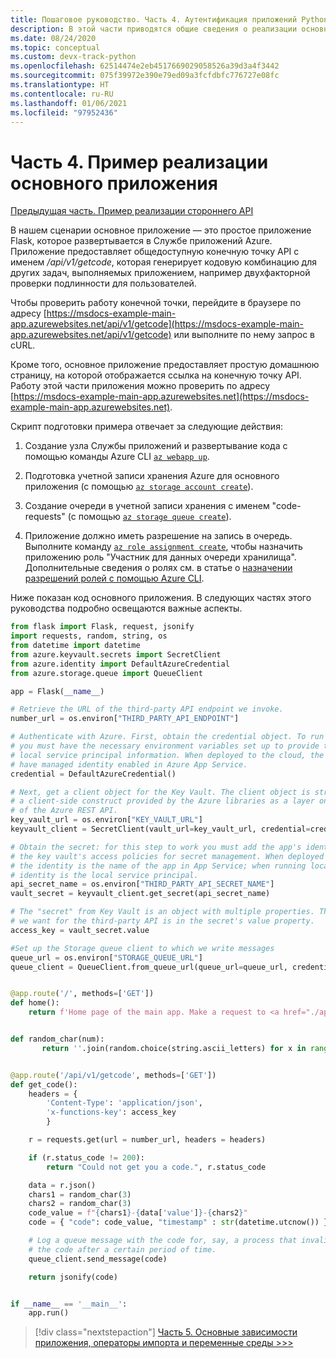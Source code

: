 ```yaml
---
title: Пошаговое руководство. Часть 4. Аутентификация приложений Python в службах Azure
description: В этой части приводятся общие сведения о реализации основного приложения и весь его код.
ms.date: 08/24/2020
ms.topic: conceptual
ms.custom: devx-track-python
ms.openlocfilehash: 62514474e2eb4517669029058526a39d3a4f3442
ms.sourcegitcommit: 075f39972e390e79ed09a3fcfdbfc776727e08fc
ms.translationtype: HT
ms.contentlocale: ru-RU
ms.lasthandoff: 01/06/2021
ms.locfileid: "97952436"
---
```

# <a name="part-4-example-main-application-implementation"></a>Часть 4. Пример реализации основного приложения

[Предыдущая часть. Пример реализации стороннего API](walkthrough-tutorial-authentication-03.md)

В нашем сценарии основное приложение — это простое приложение Flask, которое развертывается в Службе приложений Azure. Приложение предоставляет общедоступную конечную точку API с именем */api/v1/getcode*, которая генерирует кодовую комбинацию для других задач, выполняемых приложением, например двухфакторной проверки подлинности для пользователей.

Чтобы проверить работу конечной точки, перейдите в браузере по адресу [https://msdocs-example-main-app.azurewebsites.net/api/v1/getcode](https://msdocs-example-main-app.azurewebsites.net/api/v1/getcode) или выполните по нему запрос в cURL.

Кроме того, основное приложение предоставляет простую домашнюю страницу, на которой отображается ссылка на конечную точку API. Работу этой части приложения можно проверить по адресу [https://msdocs-example-main-app.azurewebsites.net](https://msdocs-example-main-app.azurewebsites.net).

Скрипт подготовки примера отвечает за следующие действия:

1. Создание узла Службы приложений и развертывание кода с помощью команды Azure CLI [`az webapp up`](/cli/azure/webapp#az-webapp-up).

1. Подготовка учетной записи хранения Azure для основного приложения (с помощью [`az storage account create`](/cli/azure/storage/account#az-storage-account-create)).

1. Создание очереди в учетной записи хранения с именем "code-requests" (с помощью [`az storage queue create`](/cli/azure/storage/queue#az-storage-queue-create)).

1. Приложение должно иметь разрешение на запись в очередь. Выполните команду [`az role assignment create`](/cli/azure/role/assignment#az-role-assignment-create), чтобы назначить приложению роль "Участник для данных очереди хранилища". Дополнительные сведения о ролях см. в статье о [назначении разрешений ролей с помощью Azure CLI](/azure/role-based-access-control/role-assignments-cli).

Ниже показан код основного приложения. В следующих частях этого руководства подробно освещаются важные аспекты.

```python
from flask import Flask, request, jsonify
import requests, random, string, os
from datetime import datetime
from azure.keyvault.secrets import SecretClient
from azure.identity import DefaultAzureCredential
from azure.storage.queue import QueueClient

app = Flask(__name__)

# Retrieve the URL of the third-party API endpoint we invoke.
number_url = os.environ["THIRD_PARTY_API_ENDPOINT"]

# Authenticate with Azure. First, obtain the credential object. To run locally,
# you must have the necessary environment variables set up to provide the
# local service principal information. When deployed to the cloud, the app must
# have managed identity enabled in Azure App Service.
credential = DefaultAzureCredential()

# Next, get a client object for the Key Vault. The client object is strictly
# a client-side construct provided by the Azure libraries as a layer on top
# of the Azure REST API.
key_vault_url = os.environ["KEY_VAULT_URL"]
keyvault_client = SecretClient(vault_url=key_vault_url, credential=credential)

# Obtain the secret: for this step to work you must add the app's identity to
# the key vault's access policies for secret management. When deployed to the cloud
# the identity is the name of the app in App Service; when running locally, the
# identity is the local service principal.
api_secret_name = os.environ["THIRD_PARTY_API_SECRET_NAME"]
vault_secret = keyvault_client.get_secret(api_secret_name)

# The "secret" from Key Vault is an object with multiple properties. The access key
# we want for the third-party API is in the secret's value property.
access_key = vault_secret.value

#Set up the Storage queue client to which we write messages
queue_url = os.environ["STORAGE_QUEUE_URL"]
queue_client = QueueClient.from_queue_url(queue_url=queue_url, credential=credential)


@app.route('/', methods=['GET'])
def home():
    return f'Home page of the main app. Make a request to <a href="./api/v1/getcode">/api/v1/getcode</a>.'


def random_char(num):
       return ''.join(random.choice(string.ascii_letters) for x in range(num))


@app.route('/api/v1/getcode', methods=['GET'])
def get_code():
    headers = {
        'Content-Type': 'application/json',
        'x-functions-key': access_key
        }

    r = requests.get(url = number_url, headers = headers)

    if (r.status_code != 200):
        return "Could not get you a code.", r.status_code

    data = r.json()
    chars1 = random_char(3)
    chars2 = random_char(3)
    code_value = f"{chars1}-{data['value']}-{chars2}"
    code = { "code": code_value, "timestamp" : str(datetime.utcnow()) }

    # Log a queue message with the code for, say, a process that invalidates
    # the code after a certain period of time.
    queue_client.send_message(code)

    return jsonify(code)


if __name__ == '__main__':
    app.run()
```

> [!div class="nextstepaction"]
> [Часть 5. Основные зависимости приложения, операторы импорта и переменные среды >>>](walkthrough-tutorial-authentication-05.md)
